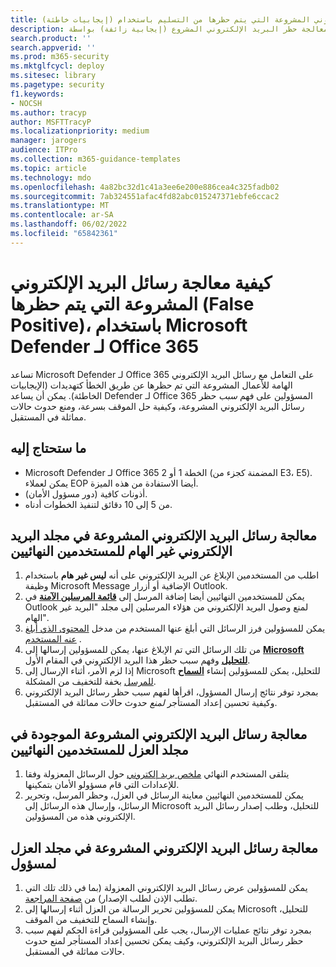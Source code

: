 ```yaml
---
title: (إيجابيات خاطئة) كيفية معالجة رسائل البريد الإلكتروني المشروعة التي يتم حظرها من التسليم باستخدام Microsoft Defender لـ Office 365
description: خطوات معالجة حظر البريد الإلكتروني المشروع (إيجابية زائفة) بواسطة Microsoft Defender لـ Office 365 من أجل منع فقدان العمل.
search.product: ''
search.appverid: ''
ms.prod: m365-security
ms.mktglfcycl: deploy
ms.sitesec: library
ms.pagetype: security
f1.keywords:
- NOCSH
ms.author: tracyp
author: MSFTTracyP
ms.localizationpriority: medium
manager: jarogers
audience: ITPro
ms.collection: m365-guidance-templates
ms.topic: article
ms.technology: mdo
ms.openlocfilehash: 4a82bc32d1c41a3ee6e200e886cea4c325fadb02
ms.sourcegitcommit: 7ab324551afac4fd82abc015247371ebfe6ccac2
ms.translationtype: MT
ms.contentlocale: ar-SA
ms.lasthandoff: 06/02/2022
ms.locfileid: "65842361"
---
```

# <a name="how-to-handle-legitimate-emails-getting-blocked-false-positive-using-microsoft-defender-for-office-365"></a>كيفية معالجة رسائل البريد الإلكتروني المشروعة التي يتم حظرها (False Positive)، باستخدام Microsoft Defender لـ Office 365

تساعد Microsoft Defender لـ Office 365 على التعامل مع رسائل البريد الإلكتروني الهامة للأعمال المشروعة التي تم حظرها عن طريق الخطأ كتهديدات (الإيجابيات الخاطئة). يمكن أن يساعد Defender لـ Office 365 المسؤولين على فهم *سبب* حظر رسائل البريد الإلكتروني المشروعة، وكيفية حل الموقف بسرعة، ومنع حدوث حالات مماثلة في المستقبل.

## <a name="what-youll-need"></a>ما ستحتاج إليه

- Microsoft Defender لـ Office 365 الخطة 1 أو 2 (المضمنة كجزء من E3، E5). يمكن لعملاء EOP أيضا الاستفادة من هذه الميزة.
- أذونات كافية (دور مسؤول الأمان).
- من 5 إلى 10 دقائق لتنفيذ الخطوات أدناه.

## <a name="handling-legitimate-emails-in-to-junk-folder-of-end-users"></a>معالجة رسائل البريد الإلكتروني المشروعة في مجلد البريد الإلكتروني غير الهام للمستخدمين النهائيين

1. اطلب من المستخدمين الإبلاغ عن البريد الإلكتروني على أنه **ليس غير هام** باستخدام وظيفة Microsoft Message الإضافية أو أزرار Outlook.
2. يمكن للمستخدمين النهائيين أيضا إضافة المرسل إلى [**قائمة المرسلين الآمنة**](https://support.microsoft.com/en-us/office/safe-senders-in-outlook-com-470d4ee6-e3b6-402b-8cd9-a6f00eda7339) في Outlook لمنع وصول البريد الإلكتروني من هؤلاء المرسلين إلى مجلد "البريد غير الهام".
3. يمكن للمسؤولين فرز الرسائل التي أبلغ عنها المستخدم من مدخل [المحتوى الذي أبلغ عنه المستخدم](/microsoft-365/security/office-365-security/admin-submission?view=o365-worldwide#view-user-submissions-to-microsoft) .
4. من تلك الرسائل التي تم الإبلاغ عنها، يمكن للمسؤولين إرسالها إلى [**Microsoft للتحليل**](/microsoft-365/security/office-365-security/admin-submission?view=o365-worldwide#notify-users-from-within-the-portal) وفهم سبب حظر هذا البريد الإلكتروني في المقام الأول.
5. إذا لزم الأمر، أثناء الإرسال إلى Microsoft للتحليل، يمكن للمسؤولين إنشاء [**السماح** للمرسل](/microsoft-365/security/office-365-security/manage-tenant-allows?view=o365-worldwide#add-sender-allows-using-the-submissions-portal) بخفة للتخفيف من المشكلة.
6. بمجرد توفر نتائج إرسال المسؤول، اقرأها لفهم سبب حظر رسائل البريد الإلكتروني وكيفية تحسين إعداد المستأجر *لمنع* حدوث حالات مماثلة في المستقبل.

## <a name="handling-legitimate-emails-that-are-in-quarantine-folder-of-end-users"></a>معالجة رسائل البريد الإلكتروني المشروعة الموجودة في مجلد العزل للمستخدمين النهائيين

1. يتلقى المستخدم النهائي [ملخص بريد إلكتروني](/microsoft-365/security/office-365-security/use-spam-notifications-to-release-and-report-quarantined-messages?view=o365-worldwide) حول الرسائل المعزولة وفقا للإعدادات التي قام مسؤولو الأمان بتمكينها.
2. يمكن للمستخدمين النهائيين معاينة الرسائل في العزل، وحظر المرسل، وتحرير الرسائل، وإرسال هذه الرسائل إلى Microsoft للتحليل، وطلب إصدار رسائل البريد الإلكتروني هذه من المسؤولين.

## <a name="handling-legitimate-emails-emails-in-quarantine-folder-of-an-admin"></a>معالجة رسائل البريد الإلكتروني المشروعة في مجلد العزل لمسؤول

1. يمكن للمسؤولين عرض رسائل البريد الإلكتروني المعزولة (بما في ذلك تلك التي تطلب الإذن لطلب الإصدار) من [صفحة المراجعة](/microsoft-365/security/office-365-security/manage-quarantined-messages-and-files?view=o365-worldwide).
2. يمكن للمسؤولين تحرير الرسالة من العزل أثناء إرسالها إلى Microsoft للتحليل، وإنشاء السماح للتخفيف من الموقف.
3. بمجرد توفر نتائج عمليات الإرسال، يجب على المسؤولين قراءة الحكم لفهم سبب حظر رسائل البريد الإلكتروني، وكيف يمكن تحسين إعداد المستأجر لمنع حدوث حالات مماثلة في المستقبل.